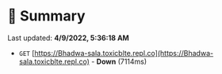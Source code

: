 # 📖 Summary
Last updated: **4/9/2022, 5:36:18 AM**

- `GET` [https://Bhadwa-sala.toxicblte.repl.co](https://Bhadwa-sala.toxicblte.repl.co) - **Down** (7114ms)
